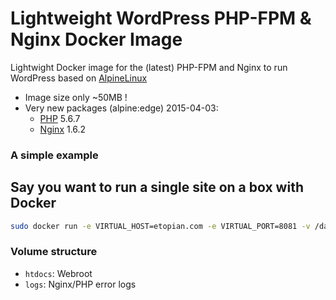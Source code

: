 # Lightweight WordPress PHP-FPM & Nginx Docker Image

Lightwight Docker image for the (latest) PHP-FPM and Nginx to run WordPress based on [AlpineLinux](http://alpinelinux.org)

* Image size only ~50MB !
* Very new packages (alpine:edge) 2015-04-03:
  * [PHP](http://pkgs.alpinelinux.org/package/main/x86/php) 5.6.7
  * [Nginx](http://pkgs.alpinelinux.org/package/main/x86/nginx) 1.6.2
  
  
### A simple example
## Say you want to run a single site on a box with Docker

```bash
sudo docker run -e VIRTUAL_HOST=etopian.com -e VIRTUAL_PORT=8081 -v /data/sites/etopian.com:/DATA -p 8081:80 etopian/alpine-nginx-wordpress

```

### Volume structure

* `htdocs`: Webroot
* `logs`: Nginx/PHP error logs
